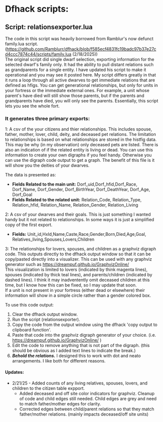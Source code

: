 # Dfhack scripts:
## Script: relationsexporter.lua
The code in this script was heavily borrowed from Ramblur's now defunct family.lua script.  
(https://github.com/Ramblurr/dfhack/blob/f585ecf4831fc19badc97b37e27cd4ccc7874c44/scripts/family.lua (2/18/2025))  
The original script did single dwarf selection, exporting information for the selected dwarf's family only. It had the ability to pull distant relations such as grandparents for a single entity. I have updated his script to make it operational and you may see it posted here. 
My script differs greatly in that it runs a loop through all active dwarves to get immediate relations that are defined as hfigs. You can get generational relationships, but only for units in your fortress or the immediate external ones. For example, a unit whose parent's have died will still show those parents, but if the parents and grandparents have died, you will only see the parents. Essentially, this script lets you see the whole fort.     

### It generates three primary exports:  

1: A csv of the your citizens and thier relationships. This includes spouse, father, mother, lover, child, deity, and deceased pet relations. The limitation to relationships is based on what relationships are stored in the histfig data. This may be why (in my observation) only deceased pets are listed. There is also an indication of if the related entity is living or dead. You can use this information to create your own digraphs if you feel handy. Otherwise you can use the digraph code output to get a graph. The benefit of this file is it will show you the deities of your dwarves.     

The data is presented as:  
- **Fields Related to the main unit:** Dorf_uid,Dorf_hfid,Dorf_Race, Dorf_Name, Dorf_Gender, Dorf_BirthYear, Dorf_DeathYear, Dorf_Age, Dorf_Goal 
- **Fields Related to the related unit:** Relation_Code, Relation_Type, Relation_hfid, Relation_Name, Relation_Gender, Relation_Living
  
2: A csv of your dwarves and their goals. This is just something I wanted handy but it not related to relationships. In some ways it is just a simplified copy of the first export.   
- **Fields:** Unit_id,HxId,Name,Caste,Race,Gender,Born,Died,Age,Goal, Relatives_living,Spouses,Lovers,Children
         
3: The relationships for lovers, spouses, and children as a graphviz digraph code. This outputs directly to the dfhack output window so that it can be copy/pasted directly  into a visualizer. This can be used with any graphviz generator such as https://dreampuf.github.io/GraphvizOnline/   
This visualization is limited to lovers (indicated by think magenta lines), spouses (indicated by thick teal lines), and parents/children (indicated by dashed lines). I think it may inadventently omit deceased children at this time, but I know how this can be fixed, so I may update that soon.       
If a unit is not present in your fortress (either dead or elsewhere) their information will show in a simple circle rather than a gender colored box. 

To use this code output:    
  1. Clear the dfhack output window.     
  2. Run the script (relationsexporter).   
  3. Copy the code from the output window using the dfhack 'copy output to clipboard function'.   
  4. Paste that code into the graphviz digraph generator of your choice. (i.e. https://dreampuf.github.io/GraphvizOnline/   )
  5. Edit the code to remove anything that is not part of the digraph. (this should be obvious as I added text lines to indicate the break.) 
  6. ***Behold the relations.*** I designed this to work with dot and neato arrangements. I like both for different reasons. 

#### Updates:   
- 2/21/25 - Added counts of any living relatives, spouses, lovers, and children to the citizen table expport.
   - Added deceased and off site color indicators for graphviz. Cleanup of code and child edges still needed. Child edges are grey and need to match father/mother edges for clarity.
   - Corrected edges between child/parent relations so that they match father/mother relations. (mainly impacts deceased/off site units)
  
